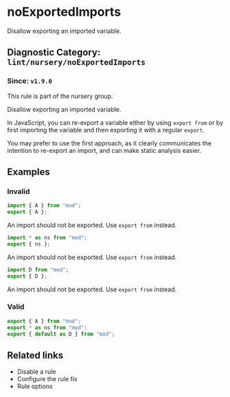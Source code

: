 # noExportedImports

Disallow exporting an imported variable.

## Diagnostic Category: `lint/nursery/noExportedImports`

### Since: `v1.9.0`

This rule is part of the nursery group.

Disallow exporting an imported variable.

In JavaScript, you can re-export a variable either by using `export from` or by first importing the variable and then exporting it with a regular `export`.

You may prefer to use the first approach, as it clearly communicates the intention to re-export an import, and can make static analysis easier.

## Examples

### Invalid

```js
import { A } from "mod";
export { A };
```

An import should not be exported. Use `export from` instead.

```js
import * as ns from "mod";
export { ns };
```

An import should not be exported. Use `export from` instead.

```js
import D from "mod";
export { D };
```

An import should not be exported. Use `export from` instead.

### Valid

```js
export { A } from "mod";
export * as ns from "mod";
export { default as D } from "mod";
```

## Related links

- Disable a rule
- Configure the rule fix
- Rule options